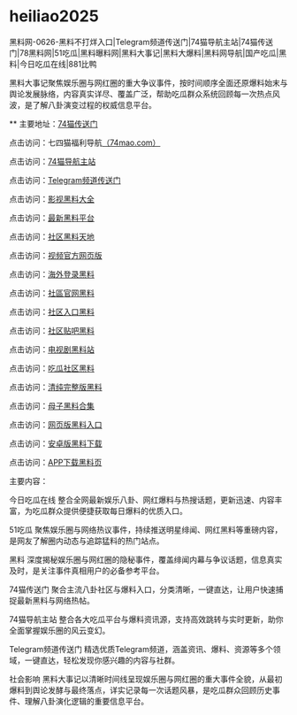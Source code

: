 # heiliao2025
黑料网-0626-黑料不打烊入口|Telegram频道传送门|74猫导航主站|74猫传送门|78黑料网|51吃瓜|黑料曝料网|黑料大事记|黑料大爆料|黑料网导航|国产吃瓜|黑料|今日吃瓜在线|881比鸭

黑料大事记聚焦娱乐圈与网红圈的重大争议事件，按时间顺序全面还原爆料始末与舆论发展脉络，内容真实详尽、覆盖广泛，帮助吃瓜群众系统回顾每一次热点风波，是了解八卦演变过程的权威信息平台。

** 主要地址：<a href="https://74mao.com/">74猫传送门</a>

点击访问：七四猫福利导航<a href="https://74mao.com/">（74mao.com）</a>

点击访问：<a href="https://74mao.com/">74猫导航主站</a>

点击访问：<a href="https://74mao.com/">Telegram频道传送门</a>

点击访问：<a href="https://hj-696.pages.dev/">影视黑料大全</a>  

点击访问：<a href="https://hj-697.pages.dev/">最新黑料平台</a>  

点击访问：<a href="https://hj-1027.pages.dev/">社区黑料天地</a>  

点击访问：<a href="https://hj-1028.pages.dev/">视频官方网页版</a>  

点击访问：<a href="https://hj-1029.pages.dev/">海外登录黑料</a>  

点击访问：<a href="https://hj-1030.pages.dev/">社區官网黑料</a>  

点击访问：<a href="https://hj-1031.pages.dev/">社区入口黑料</a>  

点击访问：<a href="https://hj-1032.pages.dev/">社区贴吧黑料</a>  

点击访问：<a href="https://hj-1033.pages.dev/">电视剧黑料站</a>  

点击访问：<a href="https://hj-1034.pages.dev/">吃瓜社区黑料</a>  

点击访问：<a href="https://hj-1024.pages.dev/">清纯完整版黑料</a>  

点击访问：<a href="https://hj-1025.pages.dev/">母子黑料合集</a>  

点击访问：<a href="https://hj-1026.pages.dev/">网页版黑料入口</a>  

点击访问：<a href="https://hj-715.pages.dev/">安卓版黑料下载</a>  

点击访问：<a href="https://hj-721.pages.dev/">APP下载黑料页</a>  

主要内容：

今日吃瓜在线
整合全网最新娱乐八卦、网红爆料与热搜话题，更新迅速、内容丰富，为吃瓜群众提供便捷获取每日爆料的优质入口。

51吃瓜
聚焦娱乐圈与网络热议事件，持续推送明星绯闻、网红黑料等重磅内容，是网友了解圈内动态与追踪猛料的热门站点。

黑料
深度揭秘娱乐圈与网红圈的隐秘事件，覆盖绯闻内幕与争议话题，信息真实及时，是关注事件真相用户的必备参考平台。

74猫传送门
聚合主流八卦社区与爆料入口，分类清晰，一键直达，让用户快速捕捉最新黑料与网络热帖。

74猫导航主站
整合各大吃瓜平台与爆料资讯源，支持高效跳转与实时更新，助你全面掌握娱乐圈的风云变幻。

Telegram频道传送门
精选优质Telegram频道，涵盖资讯、爆料、资源等多个领域，一键直达，轻松发现你感兴趣的内容与社群。

社会影响
黑料大事记以清晰时间线呈现娱乐圈与网红圈的重大事件全貌，从最初爆料到舆论发酵与最终落点，详实记录每一次话题风暴，是吃瓜群众回顾历史事件、理解八卦演化逻辑的重要信息平台。

<span style="display:none;">[Canonical link](https://github.com/vivi20250626/vivi20250626）</span>

